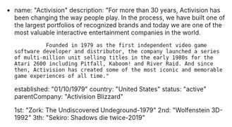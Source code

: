 - name: "Activision"
  description: "For more than 30 years, Activision has been changing the way people play. In the process, we have built one of the largest portfolios of recognized brands and today we are one of the most valuable interactive entertainment companies in the world.

                Founded in 1979 as the first independent video game software developer and distributor, the company launched a series of multi-million unit selling titles in the early 1980s for the Atari 2600 including Pitfall, Kaboom! and River Raid. And since then, Activision has created some of the most iconic and memorable game experiences of all time."
  established: "01/10/1979"
  country: "United States"
  status: "active"
  parentCompany: "Activision Blizzard"

  1st: "Zork: The Undiscovered Undeground-1979"
  2nd: "Wolfenstein 3D-1992"
  3th: "Sekiro: Shadows die twice-2019"
